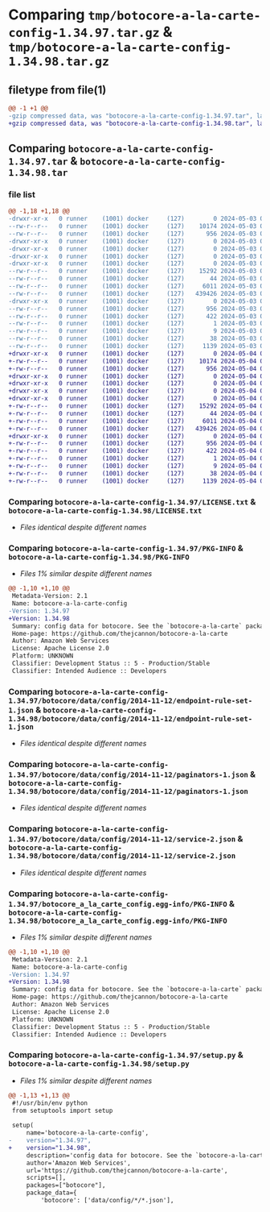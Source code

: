 # Comparing `tmp/botocore-a-la-carte-config-1.34.97.tar.gz` & `tmp/botocore-a-la-carte-config-1.34.98.tar.gz`

## filetype from file(1)

```diff
@@ -1 +1 @@
-gzip compressed data, was "botocore-a-la-carte-config-1.34.97.tar", last modified: Fri May  3 01:04:33 2024, max compression
+gzip compressed data, was "botocore-a-la-carte-config-1.34.98.tar", last modified: Sat May  4 01:01:19 2024, max compression
```

## Comparing `botocore-a-la-carte-config-1.34.97.tar` & `botocore-a-la-carte-config-1.34.98.tar`

### file list

```diff
@@ -1,18 +1,18 @@
-drwxr-xr-x   0 runner    (1001) docker     (127)        0 2024-05-03 01:04:33.095598 botocore-a-la-carte-config-1.34.97/
--rw-r--r--   0 runner    (1001) docker     (127)    10174 2024-05-03 01:04:32.000000 botocore-a-la-carte-config-1.34.97/LICENSE.txt
--rw-r--r--   0 runner    (1001) docker     (127)      956 2024-05-03 01:04:33.095598 botocore-a-la-carte-config-1.34.97/PKG-INFO
-drwxr-xr-x   0 runner    (1001) docker     (127)        0 2024-05-03 01:04:33.095598 botocore-a-la-carte-config-1.34.97/botocore/
-drwxr-xr-x   0 runner    (1001) docker     (127)        0 2024-05-03 01:04:33.095598 botocore-a-la-carte-config-1.34.97/botocore/data/
-drwxr-xr-x   0 runner    (1001) docker     (127)        0 2024-05-03 01:04:33.095598 botocore-a-la-carte-config-1.34.97/botocore/data/config/
-drwxr-xr-x   0 runner    (1001) docker     (127)        0 2024-05-03 01:04:33.095598 botocore-a-la-carte-config-1.34.97/botocore/data/config/2014-11-12/
--rw-r--r--   0 runner    (1001) docker     (127)    15292 2024-05-03 01:04:25.000000 botocore-a-la-carte-config-1.34.97/botocore/data/config/2014-11-12/endpoint-rule-set-1.json
--rw-r--r--   0 runner    (1001) docker     (127)       44 2024-05-03 01:04:25.000000 botocore-a-la-carte-config-1.34.97/botocore/data/config/2014-11-12/examples-1.json
--rw-r--r--   0 runner    (1001) docker     (127)     6011 2024-05-03 01:04:25.000000 botocore-a-la-carte-config-1.34.97/botocore/data/config/2014-11-12/paginators-1.json
--rw-r--r--   0 runner    (1001) docker     (127)   439426 2024-05-03 01:04:25.000000 botocore-a-la-carte-config-1.34.97/botocore/data/config/2014-11-12/service-2.json
-drwxr-xr-x   0 runner    (1001) docker     (127)        0 2024-05-03 01:04:33.095598 botocore-a-la-carte-config-1.34.97/botocore_a_la_carte_config.egg-info/
--rw-r--r--   0 runner    (1001) docker     (127)      956 2024-05-03 01:04:33.000000 botocore-a-la-carte-config-1.34.97/botocore_a_la_carte_config.egg-info/PKG-INFO
--rw-r--r--   0 runner    (1001) docker     (127)      422 2024-05-03 01:04:33.000000 botocore-a-la-carte-config-1.34.97/botocore_a_la_carte_config.egg-info/SOURCES.txt
--rw-r--r--   0 runner    (1001) docker     (127)        1 2024-05-03 01:04:33.000000 botocore-a-la-carte-config-1.34.97/botocore_a_la_carte_config.egg-info/dependency_links.txt
--rw-r--r--   0 runner    (1001) docker     (127)        9 2024-05-03 01:04:33.000000 botocore-a-la-carte-config-1.34.97/botocore_a_la_carte_config.egg-info/top_level.txt
--rw-r--r--   0 runner    (1001) docker     (127)       38 2024-05-03 01:04:33.099598 botocore-a-la-carte-config-1.34.97/setup.cfg
--rw-r--r--   0 runner    (1001) docker     (127)     1139 2024-05-03 01:04:32.000000 botocore-a-la-carte-config-1.34.97/setup.py
+drwxr-xr-x   0 runner    (1001) docker     (127)        0 2024-05-04 01:01:19.082074 botocore-a-la-carte-config-1.34.98/
+-rw-r--r--   0 runner    (1001) docker     (127)    10174 2024-05-04 01:01:18.000000 botocore-a-la-carte-config-1.34.98/LICENSE.txt
+-rw-r--r--   0 runner    (1001) docker     (127)      956 2024-05-04 01:01:19.082074 botocore-a-la-carte-config-1.34.98/PKG-INFO
+drwxr-xr-x   0 runner    (1001) docker     (127)        0 2024-05-04 01:01:19.078074 botocore-a-la-carte-config-1.34.98/botocore/
+drwxr-xr-x   0 runner    (1001) docker     (127)        0 2024-05-04 01:01:19.078074 botocore-a-la-carte-config-1.34.98/botocore/data/
+drwxr-xr-x   0 runner    (1001) docker     (127)        0 2024-05-04 01:01:19.078074 botocore-a-la-carte-config-1.34.98/botocore/data/config/
+drwxr-xr-x   0 runner    (1001) docker     (127)        0 2024-05-04 01:01:19.078074 botocore-a-la-carte-config-1.34.98/botocore/data/config/2014-11-12/
+-rw-r--r--   0 runner    (1001) docker     (127)    15292 2024-05-04 01:01:11.000000 botocore-a-la-carte-config-1.34.98/botocore/data/config/2014-11-12/endpoint-rule-set-1.json
+-rw-r--r--   0 runner    (1001) docker     (127)       44 2024-05-04 01:01:11.000000 botocore-a-la-carte-config-1.34.98/botocore/data/config/2014-11-12/examples-1.json
+-rw-r--r--   0 runner    (1001) docker     (127)     6011 2024-05-04 01:01:11.000000 botocore-a-la-carte-config-1.34.98/botocore/data/config/2014-11-12/paginators-1.json
+-rw-r--r--   0 runner    (1001) docker     (127)   439426 2024-05-04 01:01:11.000000 botocore-a-la-carte-config-1.34.98/botocore/data/config/2014-11-12/service-2.json
+drwxr-xr-x   0 runner    (1001) docker     (127)        0 2024-05-04 01:01:19.082074 botocore-a-la-carte-config-1.34.98/botocore_a_la_carte_config.egg-info/
+-rw-r--r--   0 runner    (1001) docker     (127)      956 2024-05-04 01:01:19.000000 botocore-a-la-carte-config-1.34.98/botocore_a_la_carte_config.egg-info/PKG-INFO
+-rw-r--r--   0 runner    (1001) docker     (127)      422 2024-05-04 01:01:19.000000 botocore-a-la-carte-config-1.34.98/botocore_a_la_carte_config.egg-info/SOURCES.txt
+-rw-r--r--   0 runner    (1001) docker     (127)        1 2024-05-04 01:01:19.000000 botocore-a-la-carte-config-1.34.98/botocore_a_la_carte_config.egg-info/dependency_links.txt
+-rw-r--r--   0 runner    (1001) docker     (127)        9 2024-05-04 01:01:19.000000 botocore-a-la-carte-config-1.34.98/botocore_a_la_carte_config.egg-info/top_level.txt
+-rw-r--r--   0 runner    (1001) docker     (127)       38 2024-05-04 01:01:19.082074 botocore-a-la-carte-config-1.34.98/setup.cfg
+-rw-r--r--   0 runner    (1001) docker     (127)     1139 2024-05-04 01:01:18.000000 botocore-a-la-carte-config-1.34.98/setup.py
```

### Comparing `botocore-a-la-carte-config-1.34.97/LICENSE.txt` & `botocore-a-la-carte-config-1.34.98/LICENSE.txt`

 * *Files identical despite different names*

### Comparing `botocore-a-la-carte-config-1.34.97/PKG-INFO` & `botocore-a-la-carte-config-1.34.98/PKG-INFO`

 * *Files 1% similar despite different names*

```diff
@@ -1,10 +1,10 @@
 Metadata-Version: 2.1
 Name: botocore-a-la-carte-config
-Version: 1.34.97
+Version: 1.34.98
 Summary: config data for botocore. See the `botocore-a-la-carte` package for more info.
 Home-page: https://github.com/thejcannon/botocore-a-la-carte
 Author: Amazon Web Services
 License: Apache License 2.0
 Platform: UNKNOWN
 Classifier: Development Status :: 5 - Production/Stable
 Classifier: Intended Audience :: Developers
```

### Comparing `botocore-a-la-carte-config-1.34.97/botocore/data/config/2014-11-12/endpoint-rule-set-1.json` & `botocore-a-la-carte-config-1.34.98/botocore/data/config/2014-11-12/endpoint-rule-set-1.json`

 * *Files identical despite different names*

### Comparing `botocore-a-la-carte-config-1.34.97/botocore/data/config/2014-11-12/paginators-1.json` & `botocore-a-la-carte-config-1.34.98/botocore/data/config/2014-11-12/paginators-1.json`

 * *Files identical despite different names*

### Comparing `botocore-a-la-carte-config-1.34.97/botocore/data/config/2014-11-12/service-2.json` & `botocore-a-la-carte-config-1.34.98/botocore/data/config/2014-11-12/service-2.json`

 * *Files identical despite different names*

### Comparing `botocore-a-la-carte-config-1.34.97/botocore_a_la_carte_config.egg-info/PKG-INFO` & `botocore-a-la-carte-config-1.34.98/botocore_a_la_carte_config.egg-info/PKG-INFO`

 * *Files 1% similar despite different names*

```diff
@@ -1,10 +1,10 @@
 Metadata-Version: 2.1
 Name: botocore-a-la-carte-config
-Version: 1.34.97
+Version: 1.34.98
 Summary: config data for botocore. See the `botocore-a-la-carte` package for more info.
 Home-page: https://github.com/thejcannon/botocore-a-la-carte
 Author: Amazon Web Services
 License: Apache License 2.0
 Platform: UNKNOWN
 Classifier: Development Status :: 5 - Production/Stable
 Classifier: Intended Audience :: Developers
```

### Comparing `botocore-a-la-carte-config-1.34.97/setup.py` & `botocore-a-la-carte-config-1.34.98/setup.py`

 * *Files 1% similar despite different names*

```diff
@@ -1,13 +1,13 @@
 #!/usr/bin/env python
 from setuptools import setup
 
 setup(
     name='botocore-a-la-carte-config',
-    version="1.34.97",
+    version="1.34.98",
     description='config data for botocore. See the `botocore-a-la-carte` package for more info.',
     author='Amazon Web Services',
     url='https://github.com/thejcannon/botocore-a-la-carte',
     scripts=[],
     packages=["botocore"],
     package_data={
         'botocore': ['data/config/*/*.json'],
```

